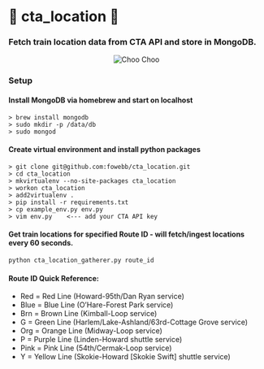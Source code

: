 :steam_locomotive:  cta_location :steam_locomotive:
====================================================================
### Fetch train location data from CTA API and store in MongoDB.


<p align="center">
  <img src="http://www.transitchicago.com/assets/1/maps/Loop-Map-Sep18-19.png" alt="Choo Choo"/>
</p>


### Setup

#### Install MongoDB via homebrew and start on localhost

```
> brew install mongodb
> sudo mkdir -p /data/db
> sudo mongod
```

#### Create virtual environment and install python packages

```
> git clone git@github.com:fowebb/cta_location.git
> cd cta_location
> mkvirtualenv --no-site-packages cta_location
> workon cta_location
> add2virtualenv .
> pip install -r requirements.txt
> cp example_env.py env.py
> vim env.py    <--- add your CTA API key
```

#### Get train locations for specified Route ID - will fetch/ingest locations every 60 seconds.

```
python cta_location_gatherer.py route_id
```

#### Route ID Quick Reference:
- Red = Red Line (Howard-95th/Dan Ryan service)
- Blue = Blue Line (O’Hare-Forest Park service)
- Brn = Brown Line (Kimball-Loop service)
- G = Green Line (Harlem/Lake-Ashland/63rd-Cottage Grove service)
- Org = Orange Line (Midway-Loop service)
- P = Purple Line (Linden-Howard shuttle service)
- Pink = Pink Line (54th/Cermak-Loop service)
- Y = Yellow Line (Skokie-Howard [Skokie Swift] shuttle service)